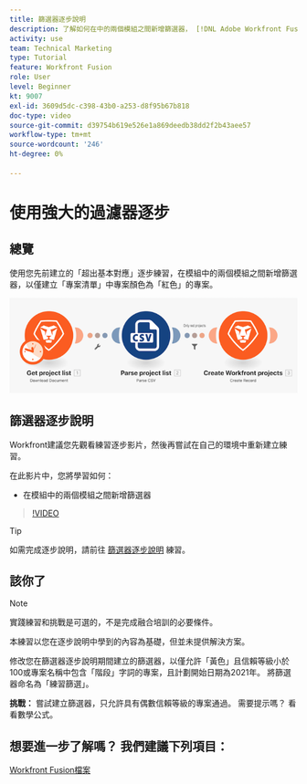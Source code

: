 ```yaml
---
title: 篩選器逐步說明
description: 了解如何在中的兩個模組之間新增篩選器， [!DNL Adobe Workfront Fusion].
activity: use
team: Technical Marketing
type: Tutorial
feature: Workfront Fusion
role: User
level: Beginner
kt: 9007
exl-id: 3609d5dc-c398-43b0-a253-d8f95b67b818
doc-type: video
source-git-commit: d39754b619e526e1a869deedb38dd2f2b43aee57
workflow-type: tm+mt
source-wordcount: '246'
ht-degree: 0%

---
```


# 使用強大的過濾器逐步

## 總覽

使用您先前建立的「超出基本對應」逐步練習，在模組中的兩個模組之間新增篩選器，以僅建立「專案清單」中專案顏色為「紅色」的專案。

![融合場景的影像](assets/understand-the-basics-2.png)

## 篩選器逐步說明

Workfront建議您先觀看練習逐步影片，然後再嘗試在自己的環境中重新建立練習。

在此影片中，您將學習如何：

* 在模組中的兩個模組之間新增篩選器

>[!VIDEO](https://video.tv.adobe.com/v/335266/?quality=12)

>[!TIP]
>
>如需完成逐步說明，請前往 [篩選器逐步說明](https://experienceleague.adobe.com/docs/workfront-learn/tutorials-workfront/fusion/exercises/filters.html?lang=en) 練習。

## 該你了

>[!NOTE]
>
>實踐練習和挑戰是可選的，不是完成融合培訓的必要條件。

本練習以您在逐步說明中學到的內容為基礎，但並未提供解決方案。

修改您在篩選器逐步說明期間建立的篩選器，以僅允許「黃色」且信賴等級小於100或專案名稱中包含「階段」字詞的專案，且計劃開始日期為2021年。 將篩選器命名為「練習篩選」。

**挑戰：** 嘗試建立篩選器，只允許具有偶數信賴等級的專案通過。 需要提示嗎？ 看看數學公式。

## 想要進一步了解嗎？ 我們建議下列項目：

[Workfront Fusion檔案](https://experienceleague.adobe.com/docs/workfront/using/adobe-workfront-fusion/workfront-fusion-2.html?lang=en)
